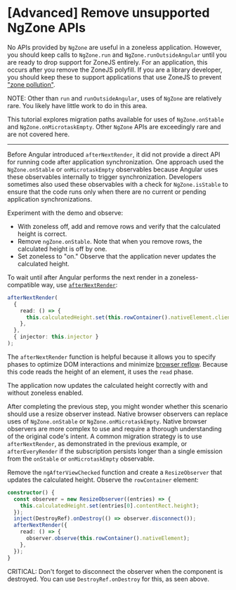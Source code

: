 # [Advanced] Remove unsupported NgZone APIs

No APIs provided by `NgZone` are useful in a zoneless application. However, you
should keep calls to `NgZone.run` and `NgZone.runOutsideAngular` until you are
ready to drop support for ZoneJS entirely. For an application, this occurs after
you remove the ZoneJS polyfill. If you are a library developer, you should keep
these to support applications that use ZoneJS to prevent ["zone
pollution"](https://angular.dev/best-practices/zone-pollution).

NOTE: Other than `run` and `runOutsideAngular`, uses of `NgZone` are
relatively rare. You likely have little work to do in this area.

This tutorial explores migration paths available for uses of `NgZone.onStable`
and `NgZone.onMicrotaskEmpty`. Other `NgZone` APIs are exceedingly rare and are
not covered here.

<hr>

<docs-workflow>

<docs-step title="onStable/onMicrotaskEmpty.pipe(take(1))">

Before Angular introduced `afterNextRender`, it did not provide a direct API for
running code after application synchronization. One approach used the
`NgZone.onStable` or `onMicrotaskEmpty` observables because Angular uses these
observables internally to trigger synchronization. Developers sometimes also
used these observables with a check for `NgZone.isStable` to ensure that the
code runs only when there are no current or pending application
synchronizations.

Experiment with the demo and observe:

*   With zoneless off, add and remove rows and verify that the calculated height
    is correct.
*   Remove `ngZone.onStable`. Note that when you remove rows, the calculated
    height is off by one.
*   Set zoneless to "on." Observe that the application never updates the
    calculated height.

To wait until after Angular performs the next render in a zoneless-compatible
way, use [`afterNextRender`](/api/core/afterNextRender):

```typescript
afterNextRender(
  {
    read: () => {
      this.calculatedHeight.set(this.rowContainer().nativeElement.clientHeight);
    },
  },
  { injector: this.injector }
);
```

The `afterNextRender` function is helpful because it allows you to specify
phases to optimize DOM interactions and minimize [browser
reflow](https://developers.google.com/speed/docs/insights/browser-reflow).
Because this code reads the height of an element, it uses the `read` phase.

The application now updates the calculated height correctly with and without
zoneless enabled.

</docs-step>

<docs-step title="Use native browser APIs">

After completing the previous step, you might wonder whether this scenario
should use a resize observer instead. Native
browser observers can replace uses of `NgZone.onStable` or
`NgZone.onMicrotaskEmpty`. Native browser observers are more complex to use and
require a thorough understanding of the original code's intent. A common
migration strategy is to use `afterNextRender`, as demonstrated in the previous
example, or `afterEveryRender` if the subscription persists longer than a single
emission from the `onStable` or `onMicrotaskEmpty` observable.

Remove the `ngAfterViewChecked` function and create a `ResizeObserver` that
updates the calculated height. Observe the `rowContainer` element:

```typescript
constructor() {
  const observer = new ResizeObserver((entries) => {
    this.calculatedHeight.set(entries[0].contentRect.height);
  });
  inject(DestroyRef).onDestroy(() => observer.disconnect());
  afterNextRender({
    read: () => {
      observer.observe(this.rowContainer().nativeElement);
    },
  });
}
```

CRITICAL: Don't forget to disconnect the observer when the component is
destroyed. You can use `DestroyRef.onDestroy` for this, as seen above.

</docs-step>

</docs-workflow>
